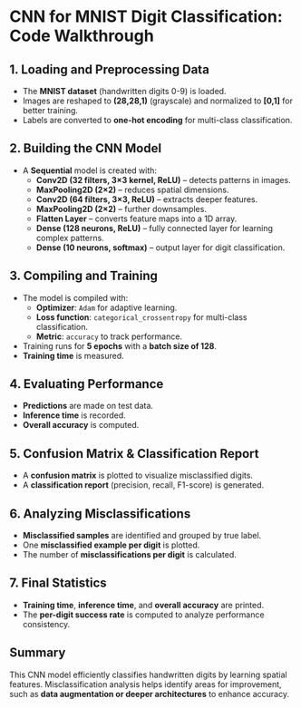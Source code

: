 # CNN for MNIST Digit Classification: Code Walkthrough

## 1. **Loading and Preprocessing Data**
- The **MNIST dataset** (handwritten digits 0-9) is loaded.
- Images are reshaped to **(28,28,1)** (grayscale) and normalized to **[0,1]** for better training.
- Labels are converted to **one-hot encoding** for multi-class classification.

## 2. **Building the CNN Model**
- A **Sequential** model is created with:
  - **Conv2D (32 filters, 3×3 kernel, ReLU)** – detects patterns in images.
  - **MaxPooling2D (2×2)** – reduces spatial dimensions.
  - **Conv2D (64 filters, 3×3, ReLU)** – extracts deeper features.
  - **MaxPooling2D (2×2)** – further downsamples.
  - **Flatten Layer** – converts feature maps into a 1D array.
  - **Dense (128 neurons, ReLU)** – fully connected layer for learning complex patterns.
  - **Dense (10 neurons, softmax)** – output layer for digit classification.

## 3. **Compiling and Training**
- The model is compiled with:
  - **Optimizer**: `Adam` for adaptive learning.
  - **Loss function**: `categorical_crossentropy` for multi-class classification.
  - **Metric**: `accuracy` to track performance.
- Training runs for **5 epochs** with a **batch size of 128**.
- **Training time** is measured.

## 4. **Evaluating Performance**
- **Predictions** are made on test data.
- **Inference time** is recorded.
- **Overall accuracy** is computed.

## 5. **Confusion Matrix & Classification Report**
- A **confusion matrix** is plotted to visualize misclassified digits.
- A **classification report** (precision, recall, F1-score) is generated.

## 6. **Analyzing Misclassifications**
- **Misclassified samples** are identified and grouped by true label.
- One **misclassified example per digit** is plotted.
- The number of **misclassifications per digit** is calculated.

## 7. **Final Statistics**
- **Training time**, **inference time**, and **overall accuracy** are printed.
- The **per-digit success rate** is computed to analyze performance consistency.

## **Summary**
This CNN model efficiently classifies handwritten digits by learning spatial features. Misclassification analysis helps identify areas for improvement, such as **data augmentation or deeper architectures** to enhance accuracy.
